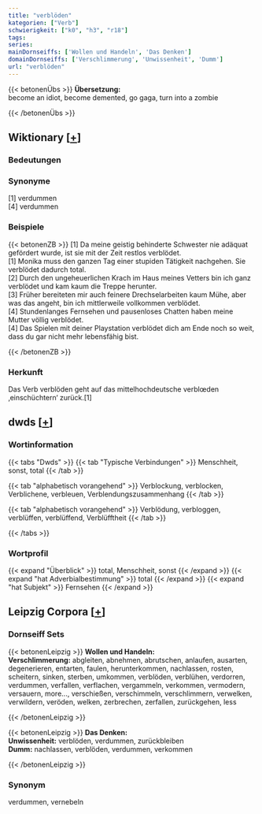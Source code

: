 ```yaml
---
title: "verblöden"
kategorien: ["Verb"]
schwierigkeit: ["k0", "h3", "r18"]
tags:
series:
mainDornseiffs: ['Wollen und Handeln', 'Das Denken']
domainDornseiffs: ['Verschlimmerung', 'Unwissenheit', 'Dumm']
url: "verblöden"
---
```


{{< betonenÜbs >}}
**Übersetzung:**  
become an idiot, become demented, go gaga, turn into a zombie  
  
{{< /betonenÜbs >}}

## Wiktionary [[+](https://de.wiktionary.org/wiki/verblöden)]

### Bedeutungen

### Synonyme
[1] verdummen  
[4] verdummen  

### Beispiele
{{< betonenZB >}}
[1] Da meine geistig behinderte Schwester nie adäquat gefördert wurde, ist sie mit der Zeit restlos verblödet.  
[1] Monika muss den ganzen Tag einer stupiden Tätigkeit nachgehen. Sie verblödet dadurch total.  
[2] Durch den ungeheuerlichen Krach im Haus meines Vetters bin ich ganz verblödet und kam kaum die Treppe herunter.  
[3] Früher bereiteten mir auch feinere Drechselarbeiten kaum Mühe, aber was das angeht, bin ich mittlerweile vollkommen verblödet.  
[4] Stundenlanges Fernsehen und pausenloses Chatten haben meine Mutter völlig verblödet.  
[4] Das Spielen mit deiner Playstation verblödet dich am Ende noch so weit, dass du gar nicht mehr lebensfähig bist.  

{{< /betonenZB >}}
### Herkunft
Das Verb verblöden geht auf das mittelhochdeutsche verblœden ‚einschüchtern‘ zurück.[1]  



## dwds [[+](https://www.dwds.de/wb/verblöden)]

### Wortinformation
{{< tabs "Dwds" >}}
{{< tab "Typische Verbindungen" >}}
Menschheit, sonst, total
{{< /tab >}}

{{< tab "alphabetisch vorangehend" >}}
Verblockung, verblocken, Verblichene, verbleuen, Verblendungszusammenhang
{{< /tab >}}

{{< tab "alphabetisch vorangehend" >}}
Verblödung, verbloggen, verblüffen, verblüffend, Verblüfftheit
{{< /tab >}}

{{< /tabs >}}

### Wortprofil
{{< expand "Überblick" >}} total, Menschheit, sonst {{< /expand >}}
{{< expand "hat Adverbialbestimmung" >}} total {{< /expand >}}
{{< expand "hat Subjekt" >}} Fernsehen {{< /expand >}}

## Leipzig Corpora [[+](https://corpora.uni-leipzig.de/en/res?word=verblöden&corpusId=deu_newscrawl-public_2018)]

### Dornseiff Sets
{{< betonenLeipzig >}}
**Wollen und Handeln:**  
**Verschlimmerung:** abgleiten, abnehmen, abrutschen, anlaufen, ausarten, degenerieren, entarten, faulen, herunterkommen, nachlassen, rosten, scheitern, sinken, sterben, umkommen, verblöden, verblühen, verdorren, verdummen, verfallen, verflachen, vergammeln, verkommen, vermodern, versauern, more..., verschießen, verschimmeln, verschlimmern, verwelken, verwildern, veröden, welken, zerbrechen, zerfallen, zurückgehen, less  

{{< /betonenLeipzig >}}


{{< betonenLeipzig >}}
**Das Denken:**  
**Unwissenheit:** verblöden, verdummen, zurückbleiben  
**Dumm:** nachlassen, verblöden, verdummen, verkommen  

{{< /betonenLeipzig >}}

### Synonym
verdummen, vernebeln

